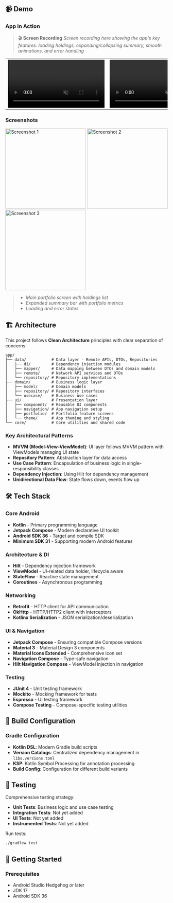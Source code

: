 ## 📹 Demo

### App in Action

> 🎬 **Screen Recording**
> *Screen recording here showing the app's key features: loading holdings, expanding/collapsing
summary, smooth animations, and error handling*
<table>
  <tr>
    <td>
      <video src="https://github.com/user-attachments/assets/abd882b8-0d7c-40f2-8fbe-95aeb7630664" 
             autoplay muted loop width="300"></video>
    </td>
    <td>
      <video src="https://github.com/user-attachments/assets/bcf32b14-df33-48c8-9539-db6d89a3cc2d" 
             autoplay muted loop width="300"></video>
    </td>
  </tr>
</table>

### Screenshots

<div>
  <img src="https://github.com/user-attachments/assets/ba12641f-4694-41f4-9e07-3e414d977d75" 
       alt="Screenshot 1" width="250"/>
  <img src="https://github.com/user-attachments/assets/9d8a9d01-c18a-4b18-ab03-2371ec68e0a0" 
       alt="Screenshot 2" width="250"/>
    <img src="https://github.com/user-attachments/assets/71f67f0a-9bad-4f1c-aebd-72fa927db090" 
       alt="Screenshot 3" width="250"/>
</div>

> - *Main portfolio screen with holdings list*
> - *Expanded summary bar with portfolio metrics*
> - *Loading and error states*

## 🏗️ Architecture

This project follows **Clean Architecture** principles with clear separation of concerns:

```
app/
├── data/           # Data layer - Remote APIs, DTOs, Repositories
│   ├── di/         # Dependency injection modules
│   ├── mapper/     # Data mapping between DTOs and domain models
│   ├── remote/     # Network API services and DTOs
│   └── repository/ # Repository implementations
├── domain/         # Business logic layer
│   ├── model/      # Domain models
│   ├── repository/ # Repository interfaces
│   └── usecase/    # Business use cases
├── ui/             # Presentation layer
│   ├── component/  # Reusable UI components
│   ├── navigation/ # App navigation setup
│   ├── portfolio/  # Portfolio feature screens
│   └── theme/      # App theming and styling
└── core/           # Core utilities and shared code
```

### Key Architectural Patterns

- **MVVM (Model-View-ViewModel)**: UI layer follows MVVM pattern with ViewModels managing UI state
- **Repository Pattern**: Abstraction layer for data access
- **Use Case Pattern**: Encapsulation of business logic in single-responsibility classes
- **Dependency Injection**: Using Hilt for dependency management
- **Unidirectional Data Flow**: State flows down, events flow up

## 🛠️ Tech Stack

### Core Android

- **Kotlin** - Primary programming language
- **Jetpack Compose** - Modern declarative UI toolkit
- **Android SDK 36** - Target and compile SDK
- **Minimum SDK 31** - Supporting modern Android features

### Architecture & DI

- **Hilt** - Dependency injection framework
- **ViewModel** - UI-related data holder, lifecycle aware
- **StateFlow** - Reactive state management
- **Coroutines** - Asynchronous programming

### Networking

- **Retrofit** - HTTP client for API communication
- **OkHttp** - HTTP/HTTP2 client with interceptors
- **Kotlinx Serialization** - JSON serialization/deserialization

### UI & Navigation

- **Jetpack Compose** - Ensuring compatible Compose versions
- **Material 3** - Material Design 3 components
- **Material Icons Extended** - Comprehensive icon set
- **Navigation Compose** - Type-safe navigation
- **Hilt Navigation Compose** - ViewModel injection in navigation

### Testing

- **JUnit 4** - Unit testing framework
- **Mockito** - Mocking framework for tests
- **Espresso** - UI testing framework
- **Compose Testing** - Compose-specific testing utilities

## 🔧 Build Configuration

### Gradle Configuration

- **Kotlin DSL**: Modern Gradle build scripts
- **Version Catalogs**: Centralized dependency management in `libs.versions.toml`
- **KSP**: Kotlin Symbol Processing for annotation processing
- **Build Config**: Configuration for different build variants

## 🧪 Testing

Comprehensive testing strategy:

- **Unit Tests**: Business logic and use case testing
- **Integration Tests**: Not yet added
- **UI Tests**: Not yet added
- **Instrumented Tests**: Not yet added

Run tests:

```bash
./gradlew test                   
```

## 🚀 Getting Started

### Prerequisites

- Android Studio Hedgehog or later
- JDK 17
- Android SDK 36
